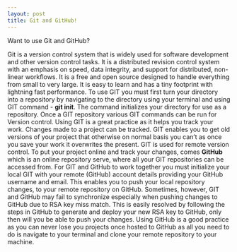 ```yaml
---
layout: post
title: Git and GitHub!
---
```


Want to use Git and GitHub?

Git is a version control system that is widely used for software development and other version control tasks. It is a distributed revision control system with an emphasis on speed, data integrity, and support for distributed, non-linear workflows. It is a free and open source designed to handle everything from small to very large. It is easy to learn and has a tiny footprint with lightning fast performance.
To use GIT you must first turn your directory into a repository by navigating to the directory using your terminal and using GIT command - **git init**.
The command initializes your directory for use as a repository. Once a GIT repository various GIT commands can be run for Version control.
Using GIT is a great practice as it helps you track your work. Changes made to a project can be tracked. GIT enables you to get old versions of your project that otherwise on normal basis you can’t as once you save your work it overwrites the present.
GIT is used for remote version control. To put your project online and track your changes, comes **GitHub** which is an online repository serve, where all your GIT repositories can be accessed from.
For GIT and GitHub to work together you must initialize your local GIT with your remote (GitHub) account details providing your GitHub username and email.
This enables you to push your local repository changes, to your remote repository on GitHub. Sometimes, however, GIT and GitHub may fail to synchronize especially when pushing changes to GitHub due to RSA key miss match. This is easily resolved by following the steps in GitHub to generate and deploy your new RSA key to GitHub, only then will you be able to push your changes.
Using GitHub is a good practice as you can never lose you projects once hosted to GitHub as all you need to do is navigate to your terminal and clone your remote repository to your machine.
